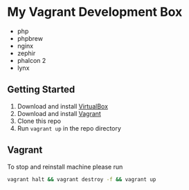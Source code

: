 My Vagrant Development Box
==========================

* php
* phpbrew
* nginx
* zephir
* phalcon 2
* lynx

## Getting Started

1. Download and install [VirtualBox](https://www.virtualbox.org/)
2. Download and install [Vagrant](http://www.vagrantup.com/)
3. Clone this repo
4. Run `vagrant up` in the repo directory

## Vagrant

To stop and reinstall machine please run

```bash
vagrant halt && vagrant destroy -f && vagrant up
```

